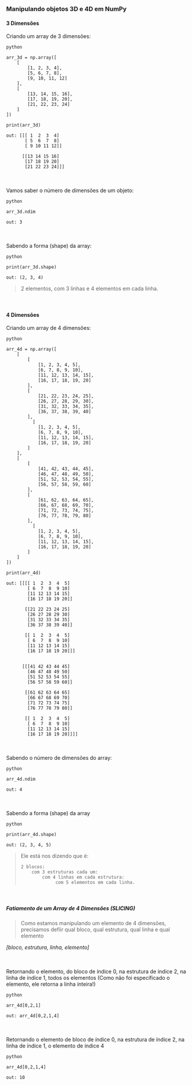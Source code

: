 

### Manipulando objetos 3D e 4D em NumPy

#### 3 Dimensões

Criando um array de 3 dimensões:
```
python

arr_3d = np.array([
    [
        [1, 2, 3, 4],
        [5, 6, 7, 8],
        [9, 10, 11, 12]
    ],
    [
        [13, 14, 15, 16],
        [17, 18, 19, 20],
        [21, 22, 23, 24]
    ]
])

print(arr_3d)
```
```
out: [[[ 1  2  3  4]
       [ 5  6  7  8]
       [ 9 10 11 12]]
   
      [[13 14 15 16]
       [17 18 19 20]
       [21 22 23 24]]]
```

ㅤ

Vamos saber o número de dimensões de um objeto:
```
python

arr_3d.ndim
```
```
out: 3
```

ㅤ

Sabendo a forma (shape) da array:
```
python

print(arr_3d.shape)
```
```
out: (2, 3, 4)
```
>2 elementos, com 3 linhas e 4 elementos em cada linha.

ㅤ


#### 4 Dimensões
Criando um array de 4 dimensões:
```
python

arr_4d = np.array([
    [
        [
            [1, 2, 3, 4, 5],
            [6, 7, 8, 9, 10],
            [11, 12, 13, 14, 15],
            [16, 17, 18, 19, 20]
        ],
        [
            [21, 22, 23, 24, 25],
            [26, 27, 28, 29, 30],
            [31, 32, 33, 34, 35],
            [36, 37, 38, 39, 40]
        ],
          [
            [1, 2, 3, 4, 5],
            [6, 7, 8, 9, 10],
            [11, 12, 13, 14, 15],
            [16, 17, 18, 19, 20]
        ]
    ],
    [
        [
            [41, 42, 43, 44, 45],
            [46, 47, 48, 49, 50],
            [51, 52, 53, 54, 55],
            [56, 57, 58, 59, 60]
        ],
        [
            [61, 62, 63, 64, 65],
            [66, 67, 68, 69, 70],
            [71, 72, 73, 74, 75],
            [76, 77, 78, 79, 80]
        ],
          [
            [1, 2, 3, 4, 5],
            [6, 7, 8, 9, 10],
            [11, 12, 13, 14, 15],
            [16, 17, 18, 19, 20]
        ]
    ]
])

print(arr_4d)
```
```
out: [[[[ 1  2  3  4  5]
        [ 6  7  8  9 10]
        [11 12 13 14 15]
        [16 17 18 19 20]]
     
       [[21 22 23 24 25]
        [26 27 28 29 30]
        [31 32 33 34 35]
        [36 37 38 39 40]]
     
       [[ 1  2  3  4  5]
        [ 6  7  8  9 10]
        [11 12 13 14 15]
        [16 17 18 19 20]]]
     
     
      [[[41 42 43 44 45]
        [46 47 48 49 50]
        [51 52 53 54 55]
        [56 57 58 59 60]]
     
       [[61 62 63 64 65]
        [66 67 68 69 70]
        [71 72 73 74 75]
        [76 77 78 79 80]]
     
       [[ 1  2  3  4  5]
        [ 6  7  8  9 10]
        [11 12 13 14 15]
        [16 17 18 19 20]]]]
```

ㅤ

Sabendo o número de dimensões do array:
```
python

arr_4d.ndim
```
```
out: 4
```

ㅤ

Sabendo a forma (shape) da array
```
python

print(arr_4d.shape)
```
```
out: (2, 3, 4, 5)
```
>Ele está nos dizendo que é:
>      
>     2 blocos:
>         com 3 estruturas cada um:
>             com 4 linhas em cada estrutura:
>                  com 5 elementos em cada linha.
>


ㅤ


##### Fatiamento de um Array de 4 Dimensões (SLICING)

> Como estamos manipulando um elemento de 4 dimensões, precisamos defiir qual bloco, qual estrutura, qual linha e qual elemento

*[bloco, estrutura, linha, elemento]*


ㅤ


Retornando o elemento, do bloco de índice 0, na estrutura de índice 2, na linha de índice 1, todos os elementos (Como não foi específicado o elemento, ele retorna a linha inteira!)
```
python

arr_4d[0,2,1]
```
```
out: arr_4d[0,2,1,4]
```

ㅤ

Retornando o elemento de bloco de índice 0, na estrutura de índice 2, na linha de índice 1, o elemento de índice 4
```
python

arr_4d[0,2,1,4]
```
```
out: 10
```

ㅤ
